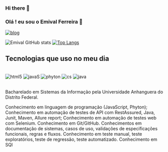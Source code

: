 ### Hi there 👋
### Olá ! eu sou o Emival Ferreira 👋


[![blog](https://img.shields.io/badge/LinkedIn-0077B5?style=for-the-badge&logo=linkedin&logoColor=white)](https://www.linkedin.com/in/emival-ferrreira-9b2653175/)


![Emival GitHub stats](https://github-readme-stats.vercel.app/api?username=emival95&show_icons=true&theme=dracula)
[![Top Langs](https://github-readme-stats.vercel.app/api/top-langs/?username=emival95)](https://github.com/anuraghazra/github-readme-stats)

## Tecnologias que uso no meu dia 
<div style="display: inline_block"></br>
<img align="center" alt="html5" src="https://img.shields.io/badge/HTML5-E34F26?style=for-the-badge&logo=html5&logoColor=white"/>
<img align="center" alt="javaS" src="https://img.shields.io/badge/JavaScript-F7DF1E?style=for-the-badge&logo=javascript&logoColor=black"/>
<img align="center" alt="phyton" src="https://img.shields.io/badge/Python-3776AB?style=for-the-badge&logo=python&logoColor=white"/>
<img align="center" alt="cs" src="https://img.shields.io/badge/CSS3-1572B6?style=for-the-badge&logo=css3&logoColor=white"/>
<img align="center" alt="java" src="https://img.shields.io/badge/Java-ED8B00?style=for-the-badge&logo=openjdk&logoColor=white"/>
</div><br/>

Bacharelado em Sistemas da Informação pela Universidade Anhanguera do Distrito Federal. 

Conhecimento em linguagem de programação (JavaScript, Phyton);
Conhecimento em automação de testes de API com RestAssured, Java, Junit, Maven, Allure report;
Conhecimento em automação de testes web com Selenium.
Conhecimento em Git/GitHub.
Conhecimentos em documentação de sistemas, casos de uso, validações de
especificações funcionais, regras e fluxos.
Conhecimento em teste manual, teste exploratórios, teste de regressão,
teste automatizado.
Conhecimento em SQl



